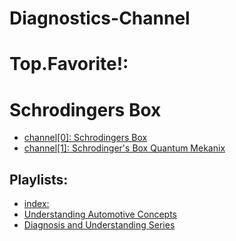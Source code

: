 # Diagnostics-Channel

# Top.Favorite!:
# Schrodingers Box
- [channel[0]: Schrodingers Box](https://www.youtube.com/c/SchrodingersBox)
- [channel[1]: Schrodinger's Box Quantum Mekanix](https://www.youtube.com/channel/UCIzxq-myPtltEVZPZ8H4spg)

## Playlists:
- [index:](https://www.youtube.com/c/SchrodingersBox/playlists)
- [Understanding Automotive Concepts](https://www.youtube.com/playlist?list=PLKQS2gNIDMghurUViayzngEmkyv-r4NTg)
- [Diagnosis and Understanding Series](https://www.youtube.com/playlist?list=PLKQS2gNIDMggela-mTBPpzT9P2TeKCgXb)
